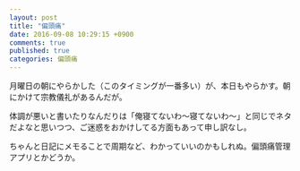 ```yaml
---
layout: post
title: "偏頭痛"
date: 2016-09-08 10:29:15 +0900
comments: true
published: true
categories: 偏頭痛
---
```


月曜日の朝にやらかした（このタイミングが一番多い）が、本日もやらかす。朝にかけて宗教儀礼があるんだが。

体調が悪いと書いたりなんだりは「俺寝てないわ〜寝てないわ〜」と同じでネタだよなと思いつつ、ご迷惑をおかけしてる方面もあって申し訳なし。

ちゃんと日記にメモることで周期など、わかっていいのかもしれぬ。偏頭痛管理アプリとかどうか。
